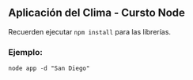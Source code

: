 ## Aplicación del Clima - Cursto Node

Recuerden ejecutar ```npm install``` para las librerías.

### Ejemplo:
```
node app -d "San Diego"
```